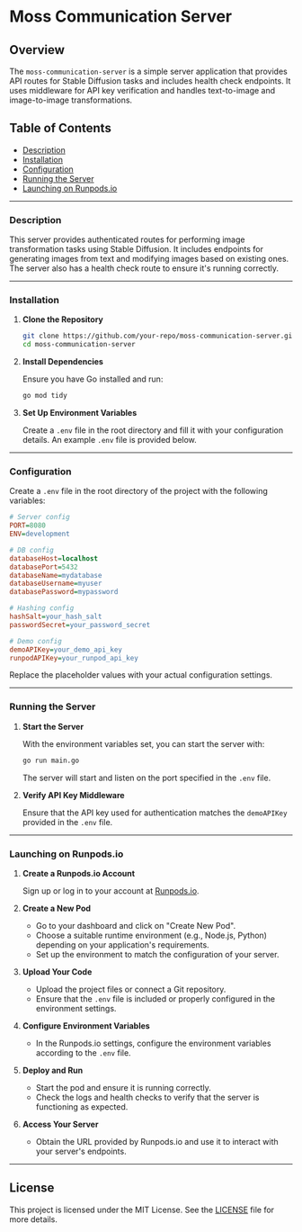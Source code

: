 # Moss Communication Server

## Overview

The `moss-communication-server` is a simple server application that provides API routes for Stable Diffusion tasks and includes health check endpoints. It uses middleware for API key verification and handles text-to-image and image-to-image transformations.

## Table of Contents

- [Description](#description)
- [Installation](#installation)
- [Configuration](#configuration)
- [Running the Server](#running-the-server)
- [Launching on Runpods.io](#launching-on-runpodso)

---

### <a name="description"></a> Description

This server provides authenticated routes for performing image transformation tasks using Stable Diffusion. It includes endpoints for generating images from text and modifying images based on existing ones. The server also has a health check route to ensure it's running correctly.

---

### <a name="installation"></a> Installation

1. **Clone the Repository**

   ```bash
   git clone https://github.com/your-repo/moss-communication-server.git
   cd moss-communication-server
   ```

2. **Install Dependencies**

   Ensure you have Go installed and run:

   ```bash
   go mod tidy
   ```

3. **Set Up Environment Variables**

   Create a `.env` file in the root directory and fill it with your configuration details. An example `.env` file is provided below.

---

### <a name="configuration"></a> Configuration

Create a `.env` file in the root directory of the project with the following variables:

```ini
# Server config
PORT=8080
ENV=development

# DB config
databaseHost=localhost
databasePort=5432
databaseName=mydatabase
databaseUsername=myuser
databasePassword=mypassword

# Hashing config
hashSalt=your_hash_salt
passwordSecret=your_password_secret

# Demo config
demoAPIKey=your_demo_api_key
runpodAPIKey=your_runpod_api_key
```

Replace the placeholder values with your actual configuration settings.

---

### <a name="running-the-server"></a> Running the Server

1. **Start the Server**

   With the environment variables set, you can start the server with:

   ```bash
   go run main.go
   ```

   The server will start and listen on the port specified in the `.env` file.

2. **Verify API Key Middleware**

   Ensure that the API key used for authentication matches the `demoAPIKey` provided in the `.env` file.

---

### <a name="launching-on-runpodso"></a> Launching on Runpods.io

1. **Create a Runpods.io Account**

   Sign up or log in to your account at [Runpods.io](https://runpods.io).

2. **Create a New Pod**

   - Go to your dashboard and click on "Create New Pod".
   - Choose a suitable runtime environment (e.g., Node.js, Python) depending on your application's requirements.
   - Set up the environment to match the configuration of your server.

3. **Upload Your Code**

   - Upload the project files or connect a Git repository.
   - Ensure that the `.env` file is included or properly configured in the environment settings.

4. **Configure Environment Variables**

   - In the Runpods.io settings, configure the environment variables according to the `.env` file.

5. **Deploy and Run**

   - Start the pod and ensure it is running correctly.
   - Check the logs and health checks to verify that the server is functioning as expected.

6. **Access Your Server**

   - Obtain the URL provided by Runpods.io and use it to interact with your server's endpoints.

---

## License

This project is licensed under the MIT License. See the [LICENSE](LICENSE) file for more details.